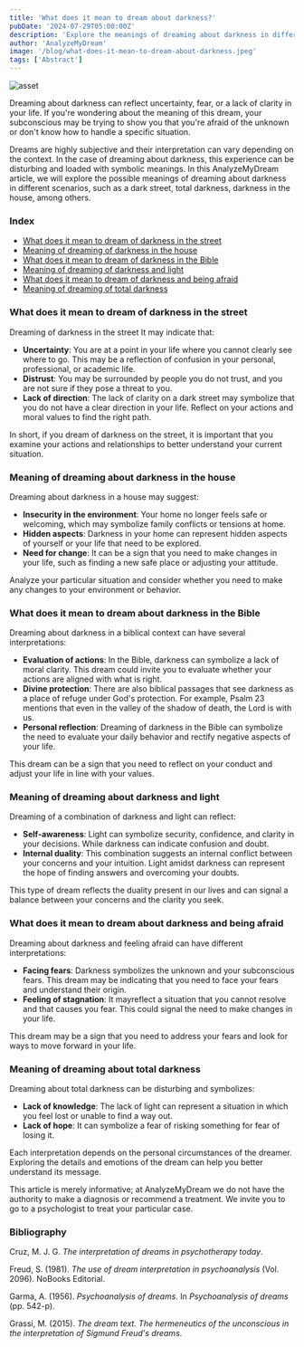 ```yaml
---
title: 'What does it mean to dream about darkness?'
pubDate: '2024-07-29T05:00:00Z'
description: 'Explore the meanings of dreaming about darkness in different contexts and what it can indicate about your emotional and psychological state.'
author: 'AnalyzeMyDream'
image: '/blog/what-does-it-mean-to-dream-about-darkness.jpeg'
tags: ['Abstract']
---
```


![asset](/blog/what-does-it-mean-to-dream-about-darkness.jpeg)

Dreaming about darkness can reflect uncertainty, fear, or a lack of clarity in your life. If you're wondering about the meaning of this dream, your subconscious may be trying to show you that you're afraid of the unknown or don't know how to handle a specific situation.

Dreams are highly subjective and their interpretation can vary depending on the context. In the case of dreaming about darkness, this experience can be disturbing and loaded with symbolic meanings. In this AnalyzeMyDream article, we will explore the possible meanings of dreaming about darkness in different scenarios, such as a dark street, total darkness, darkness in the house, among others.

### Index

- [What does it mean to dream of darkness in the street](#what-does-it-mean-to-dream-of-darkness-in-the-street)
- [Meaning of dreaming of darkness in the house](#meaning-of-dreaming-of-darkness-in-the-house)
- [What does it mean to dream of darkness in the Bible](#what-does-it-mean-to-dream-of-darkness-in-the-bible)
- [Meaning of dreaming of darkness and light](#meaning-of-dreaming-of-darkness-and-light)
- [What does it mean to dream of darkness and being afraid](#what-does-it-mean-to-dream-of-darkness-and-being-afraid)
- [Meaning of dreaming of total darkness](#meaning-of-dreaming-of-total-darkness)

### What does it mean to dream of darkness in the street

Dreaming of darkness in the street It may indicate that:

- **Uncertainty**: You are at a point in your life where you cannot clearly see where to go. This may be a reflection of confusion in your personal, professional, or academic life.
- **Distrust**: You may be surrounded by people you do not trust, and you are not sure if they pose a threat to you.
- **Lack of direction**: The lack of clarity on a dark street may symbolize that you do not have a clear direction in your life. Reflect on your actions and moral values ​​to find the right path.

In short, if you dream of darkness on the street, it is important that you examine your actions and relationships to better understand your current situation.

### Meaning of dreaming about darkness in the house

Dreaming about darkness in a house may suggest:

- **Insecurity in the environment**: Your home no longer feels safe or welcoming, which may symbolize family conflicts or tensions at home.
- **Hidden aspects**: Darkness in your home can represent hidden aspects of yourself or your life that need to be explored.
- **Need for change**: It can be a sign that you need to make changes in your life, such as finding a new safe place or adjusting your attitude.

Analyze your particular situation and consider whether you need to make any changes to your environment or behavior.

### What does it mean to dream about darkness in the Bible

Dreaming about darkness in a biblical context can have several interpretations:

- **Evaluation of actions**: In the Bible, darkness can symbolize a lack of moral clarity. This dream could invite you to evaluate whether your actions are aligned with what is right.
- **Divine protection**: There are also biblical passages that see darkness as a place of refuge under God's protection. For example, Psalm 23 mentions that even in the valley of the shadow of death, the Lord is with us.
- **Personal reflection**: Dreaming of darkness in the Bible can symbolize the need to evaluate your daily behavior and rectify negative aspects of your life.

This dream can be a sign that you need to reflect on your conduct and adjust your life in line with your values.

### Meaning of dreaming about darkness and light

Dreaming of a combination of darkness and light can reflect:

- **Self-awareness**: Light can symbolize security, confidence, and clarity in your decisions. While darkness can indicate confusion and doubt.
- **Internal duality**: This combination suggests an internal conflict between your concerns and your intuition. Light amidst darkness can represent the hope of finding answers and overcoming your doubts.

This type of dream reflects the duality present in our lives and can signal a balance between your concerns and the clarity you seek.

### What does it mean to dream about darkness and being afraid

Dreaming about darkness and feeling afraid can have different interpretations:

- **Facing fears**: Darkness symbolizes the unknown and your subconscious fears. This dream may be indicating that you need to face your fears and understand their origin.
- **Feeling of stagnation**: It mayreflect a situation that you cannot resolve and that causes you fear. This could signal the need to make changes in your life.

This dream may be a sign that you need to address your fears and look for ways to move forward in your life.

### Meaning of dreaming about total darkness

Dreaming about total darkness can be disturbing and symbolizes:

- **Lack of knowledge**: The lack of light can represent a situation in which you feel lost or unable to find a way out.
- **Lack of hope**: It can symbolize a fear of risking something for fear of losing it.

Each interpretation depends on the personal circumstances of the dreamer. Exploring the details and emotions of the dream can help you better understand its message.

This article is merely informative; at AnalyzeMyDream we do not have the authority to make a diagnosis or recommend a treatment. We invite you to go to a psychologist to treat your particular case.

### Bibliography

Cruz, M. J. G. *The interpretation of dreams in psychotherapy today*.

Freud, S. (1981). *The use of dream interpretation in psychoanalysis* (Vol. 2096). NoBooks Editorial.

Garma, A. (1956). *Psychoanalysis of dreams*. In *Psychoanalysis of dreams* (pp. 542-p).

Grassi, M. (2015). *The dream text. The hermeneutics of the unconscious in the interpretation of Sigmund Freud's dreams*.